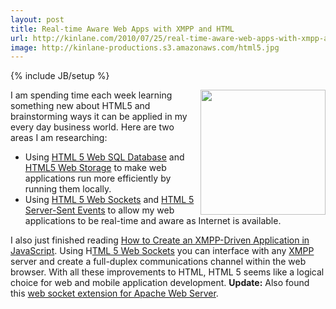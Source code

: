 ```yaml
---
layout: post
title: Real-time Aware Web Apps with XMPP and HTML
url: http://kinlane.com/2010/07/25/real-time-aware-web-apps-with-xmpp-and-html/
image: http://kinlane-productions.s3.amazonaws.com/html5.jpg
---
```

{% include JB/setup %}
<p>
     <img class="alignnone c1" title="HTML 5" src="http://kinlane-productions.s3.amazonaws.com/html5.jpg" alt="" width="200" align="right" />I am spending time each week learning something new about HTML5 and brainstorming ways it can be applied in my every day business world. Here are two areas I am researching:
</p>
<ul class="mainlist">
     <li>Using <a href="http://www.kinlane.com/category/html-5/html5-web-sql-database/">HTML 5 Web SQL Database</a> and <a href="http://www.kinlane.com/category/html-5/html5-web-storage/">HTML5 Web Storage</a> to make web applications run more efficiently by running them locally.
     </li>
     <li>Using <a href="http://www.kinlane.com/category/html-5/html-5-web-sockets/">HTML 5 Web Sockets</a> and <a href="http://www.kinlane.com/category/html-5/html-server-sent-events/">HTML 5 Server-Sent Events</a> to allow my web applications to be real-time and aware as Internet is available.
     </li>
</ul>
<p>
     I also just finished reading <a href="http://www.kaazing.org/confluence/display/Doc/XMPP+JavaScript+How-To" target="_blank">How to Create an XMPP-Driven Application in JavaScript</a>. Using H<a href="http://dev.w3.org/html5/websockets/#websocket" target="_blank">TML 5 Web Sockets</a> you can interface with any <a href="http://xmpp.org/">XMPP</a> server and create a full-duplex communications channel within the web browser. With all these improvements to HTML, HTML 5 seems like a logical choice for web and mobile application development. <strong>Update:</strong> Also found this <a href="http://code.google.com/p/pywebsocket/" target="_blank">web socket extension for Apache Web Server</a>.
</p>